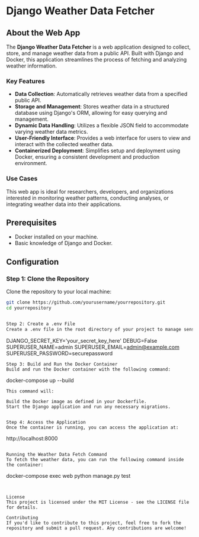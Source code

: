 # Django Weather Data Fetcher

## About the Web App

The **Django Weather Data Fetcher** is a web application designed to collect, store, and manage weather data from a public API. Built with Django and Docker, this application streamlines the process of fetching and analyzing weather information.

### Key Features

- **Data Collection**: Automatically retrieves weather data from a specified public API.
- **Storage and Management**: Stores weather data in a structured database using Django's ORM, allowing for easy querying and management.
- **Dynamic Data Handling**: Utilizes a flexible JSON field to accommodate varying weather data metrics.
- **User-Friendly Interface**: Provides a web interface for users to view and interact with the collected weather data.
- **Containerized Deployment**: Simplifies setup and deployment using Docker, ensuring a consistent development and production environment.

### Use Cases

This web app is ideal for researchers, developers, and organizations interested in monitoring weather patterns, conducting analyses, or integrating weather data into their applications.

## Prerequisites

- Docker installed on your machine.
- Basic knowledge of Django and Docker.



## Configuration

### Step 1: Clone the Repository

Clone the repository to your local machine:

```bash
git clone https://github.com/yourusername/yourrepository.git
cd yourrepository


Step 2: Create a .env File
Create a .env file in the root directory of your project to manage sensitive data. You can use the following template:
```
DJANGO_SECRET_KEY='your_secret_key_here'
DEBUG=False
SUPERUSER_NAME=admin
SUPERUSER_EMAIL=admin@example.com
SUPERUSER_PASSWORD=securepassword

```
Step 3: Build and Run the Docker Container
Build and run the Docker container with the following command:
```
docker-compose up --build

```
This command will:

Build the Docker image as defined in your Dockerfile.
Start the Django application and run any necessary migrations.


Step 4: Access the Application
Once the container is running, you can access the application at:

```
http://localhost:8000
```

Running the Weather Data Fetch Command
To fetch the weather data, you can run the following command inside the container:
```
docker-compose exec web python manage.py test

```


License
This project is licensed under the MIT License - see the LICENSE file for details.

Contributing
If you'd like to contribute to this project, feel free to fork the repository and submit a pull request. Any contributions are welcome!


